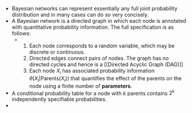 - Bayesian networks can represent essentially any full joint probability distribution and in many cases can do so very concisely.
- A Bayesian network is a directed graph in which each node is annotated with quantitative probability information. The full specification is as follows:
	- 1. Each node corresponds to a random variable, which may be discrete or continuous.
	  2. Directed edges connect pairs of nodes. The graph has no directed cycles and hence is a [[Directed Acyclic Graph (DAG)]]
	  3. Each node $X_i$ has associated probability information $\theta(X_i | \mathrm{Parents}(X_i))$ that quantifies the effect of the parents on the node using a finite number of **parameters**.
- A conditional probability table for a node with $k$ parents contains $2^k$ independently specifiable probabilities.
-